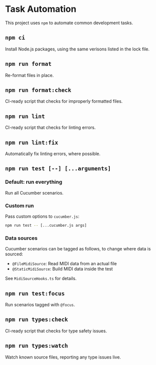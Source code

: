 # Task Automation

This project uses `npm` to automate common development tasks.

## `npm ci`

Install Node.js packages, using the same verisons listed in the lock file.

## `npm run format`

Re-format files in place.

## `npm run format:check`

CI-ready script that checks for improperly formatted files.

## `npm run lint`

CI-ready script that checks for linting errors.

## `npm run lint:fix`

Automatically fix linting errors, where possible.

## `npm run test [--] [...arguments]`

### Default: run everything

Run all Cucumber scenarios.

### Custom run

Pass custom options to `cucumber.js`:

```sh
npm run test -- [...cucumber.js args]
```

### Data sources

Cucumber scenarios can be tagged as follows, to change where data is sourced:

- `@FileMidiSource`: Read MIDI data from an actual file
- `@StaticMidiSource`: Build MIDI data inside the test

See `MidiSourceHooks.ts` for details.

## `npm run test:focus`

Run scenarios tagged with `@focus`.

## `npm run types:check`

CI-ready script that checks for type safety issues.

## `npm run types:watch`

Watch known source files, reporting any type issues live.
